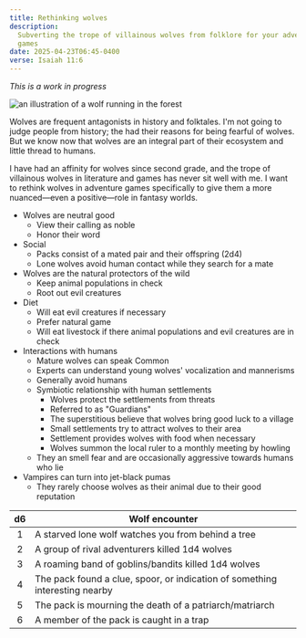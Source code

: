 ```yaml
---
title: Rethinking wolves
description:
  Subverting the trope of villainous wolves from folklore for your adventure
  games
date: 2025-04-23T06:45-0400
verse: Isaiah 11:6
---
```


<call-out type="info">

_This is a work in progress_

</call-out>

<img src="https://upload.wikimedia.org/wikipedia/commons/thumb/9/90/Wolf%2C_from_the_Quadrupeds_series_%28N21%29_for_Allen_%26_Ginter_Cigarettes_MET_DP835146.jpg/960px-Wolf%2C_from_the_Quadrupeds_series_%28N21%29_for_Allen_%26_Ginter_Cigarettes_MET_DP835146.jpg" alt="an illustration of a wolf running in the forest" />

Wolves are frequent antagonists in history and folktales. I'm not going to judge
people from history; the had their reasons for being fearful of wolves. But we
know now that wolves are an integral part of their ecosystem and little thread
to humans.

I have had an affinity for wolves since second grade, and the trope of
villainous wolves in literature and games has never sit well with me. I want to
rethink wolves in adventure games specifically to give them a more nuanced—even
a positive—role in fantasy worlds.

- Wolves are neutral good
  - View their calling as noble
  - Honor their word
- Social
  - Packs consist of a mated pair and their offspring (2d4)
  - Lone wolves avoid human contact while they search for a mate
- Wolves are the natural protectors of the wild
  - Keep animal populations in check
  - Root out evil creatures
- Diet
  - Will eat evil creatures if necessary
  - Prefer natural game
  - Will eat livestock if there animal populations and evil creatures are in
    check
- Interactions with humans
  - Mature wolves can speak Common
  - Experts can understand young wolves' vocalization and mannerisms
  - Generally avoid humans
  - Symbiotic relationship with human settlements
    - Wolves protect the settlements from threats
    - Referred to as "Guardians"
    - The superstitious believe that wolves bring good luck to a village
    - Small settlements try to attract wolves to their area
    - Settlement provides wolves with food when necessary
    - Wolves summon the local ruler to a monthly meeting by howling
  - They an smell fear and are occasionally aggressive towards humans who lie
- Vampires can turn into jet-black pumas
  - They rarely choose wolves as their animal due to their good reputation

| d6  | Wolf encounter                                                              |
| :-: | --------------------------------------------------------------------------- |
|  1  | A starved lone wolf watches you from behind a tree                          |
|  2  | A group of rival adventurers killed 1d4 wolves                              |
|  3  | A roaming band of goblins/bandits killed 1d4 wolves                         |
|  4  | The pack found a clue, spoor, or indication of something interesting nearby |
|  5  | The pack is mourning the death of a patriarch/matriarch                     |
|  6  | A member of the pack is caught in a trap                                    |
